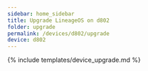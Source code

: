 ```yaml
---
sidebar: home_sidebar
title: Upgrade LineageOS on d802
folder: upgrade
permalink: /devices/d802/upgrade
device: d802
---
```

{% include templates/device_upgrade.md %}
